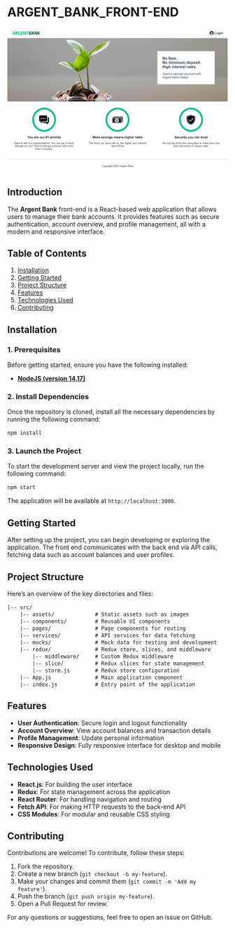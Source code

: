 # ARGENT_BANK_FRONT-END

![Argent Bank Interface](./src/assets/images/argent-bank-interface.png)

## Introduction

The **Argent Bank** front-end is a React-based web application that allows users to manage their bank accounts. It provides features such as secure authentication, account overview, and profile management, all with a modern and responsive interface.

## Table of Contents

1. [Installation](#installation)
2. [Getting Started](#getting-started)
3. [Project Structure](#project-structure)
4. [Features](#features)
5. [Technologies Used](#technologies-used)
6. [Contributing](#contributing)

## Installation

### 1. Prerequisites

Before getting started, ensure you have the following installed:

- **[NodeJS (version 14.17)](https://nodejs.org/en/)**

### 2. Install Dependencies

Once the repository is cloned, install all the necessary dependencies by running the following command:

```bash
npm install
```

### 3. Launch the Project

To start the development server and view the project locally, run the following command:

```bash
npm start
```

The application will be available at `http://localhost:3000`.

## Getting Started

After setting up the project, you can begin developing or exploring the application. The front end communicates with the back end via API calls, fetching data such as account balances and user profiles.

## Project Structure

Here’s an overview of the key directories and files:

```
|-- src/
    |-- assets/             # Static assets such as images
    |-- components/         # Reusable UI components
    |-- pages/              # Page components for routing
    |-- services/           # API services for data fetching
    |-- mocks/              # Mock data for testing and development
    |-- redux/              # Redux store, slices, and middleware
        |-- middleware/     # Custom Redux middleware
        |-- slice/          # Redux slices for state management
        |-- store.js        # Redux store configuration
    |-- App.js              # Main application component
    |-- index.js            # Entry point of the application
```

## Features

- **User Authentication**: Secure login and logout functionality
- **Account Overview**: View account balances and transaction details
- **Profile Management**: Update personal information
- **Responsive Design**: Fully responsive interface for desktop and mobile

## Technologies Used

- **React.js**: For building the user interface
- **Redux**: For state management across the application
- **React Router**: For handling navigation and routing
- **Fetch API**: For making HTTP requests to the back-end API
- **CSS Modules**: For modular and reusable CSS styling

## Contributing

Contributions are welcome! To contribute, follow these steps:

1. Fork the repository.
2. Create a new branch (`git checkout -b my-feature`).
3. Make your changes and commit them (`git commit -m 'Add my feature'`).
4. Push the branch (`git push origin my-feature`).
5. Open a Pull Request for review.

For any questions or suggestions, feel free to open an issue on GitHub.
